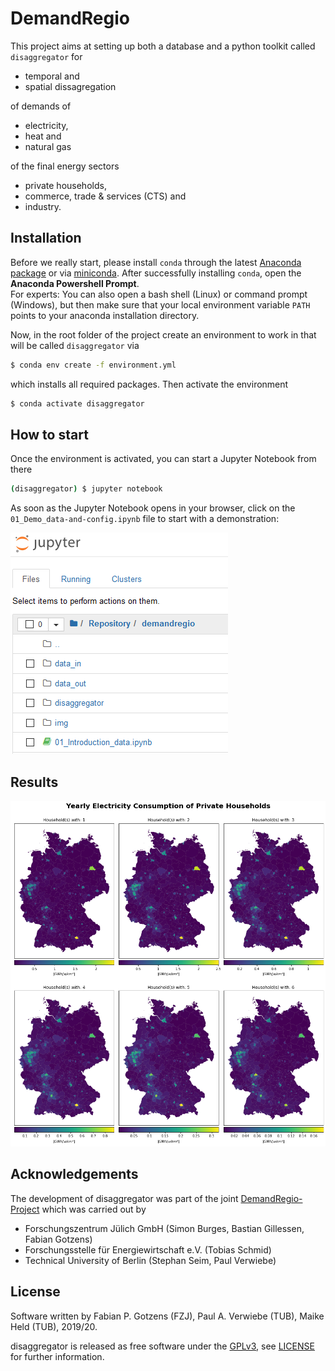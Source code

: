 # DemandRegio

This project aims at setting up both a database and a python toolkit called `disaggregator` for
- temporal and
- spatial dissagregation

of demands of 
- electricity,
- heat and
- natural gas

of the final energy sectors
- private households,
- commerce, trade & services (CTS) and
- industry.


## Installation

Before we really start, please install `conda` through the latest [Anaconda package](https://www.anaconda.com/distribution/) or via [miniconda](https://docs.conda.io/en/latest/miniconda.html). After successfully installing `conda`, open the **Anaconda Powershell Prompt**.  
For experts: You can also open a bash shell (Linux) or command prompt (Windows), but then make sure that your local environment variable `PATH` points to your anaconda installation directory.

Now, in the root folder of the project create an environment to work in that will be called `disaggregator` via

```bash
$ conda env create -f environment.yml
```

which installs all required packages. Then activate the environment

```bash
$ conda activate disaggregator
```

## How to start

Once the environment is activated, you can start a Jupyter Notebook from there

```bash
(disaggregator) $ jupyter notebook
```

As soon as the Jupyter Notebook opens in your browser, click on the `01_Demo_data-and-config.ipynb` file to start with a demonstration:

![Jupyter_View][img_01]

[img_01]: img/jupyter_notebook.png "Jupyter Notebook View"

## Results

![Jupyter_View][img_02]

[img_02]: img/spatial_elc_by_household_sizes.png "Year Electricity Consumption of Private Households"

## Acknowledgements

The development of disaggregator was part of the joint [DemandRegio-Project](https://www.ffe.de/en/topics-and-methods/production-and-market/736-harmonization-and-development-of-methods-for-a-spatial-and-temporal-resolution-of-energy-demands-demandregio) which was carried out by

- Forschungszentrum Jülich GmbH (Simon Burges, Bastian Gillessen, Fabian Gotzens)
- Forschungsstelle für Energiewirtschaft e.V. (Tobias Schmid)
- Technical University of Berlin (Stephan Seim, Paul Verwiebe)

## License

Software written by Fabian P. Gotzens (FZJ), Paul A. Verwiebe (TUB), Maike Held (TUB), 2019/20.

disaggregator is released as free software under the [GPLv3](http://www.gnu.org/licenses/gpl-3.0.en.html), see [LICENSE](LICENSE) for further information.
